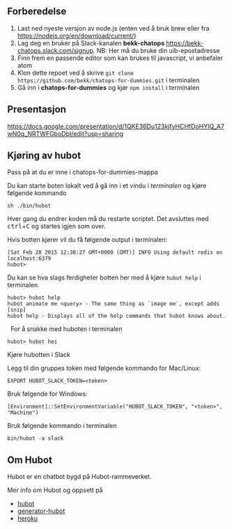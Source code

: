 ## Forberedelse

  1. Last ned nyeste versjon av node.js (enten ved å bruk brew eller fra https://nodejs.org/en/download/current/)
  2. Lag deg en bruker på Slack-kanalen __bekk-chatops__ https://bekk-chatops.slack.com/signup. NB: Her må du bruke din uib-epostadresse
  3. Finn frem en passende editor som kan brukes til javascript, vi anbefaler atom
  4. Klon dette repoet ved å skrive `git clone https://github.com/bekk/chatops-for-dummies.git` i terminalen
  5. Gå inn i __chatops-for-dummies__ og kjør `npm install` i terminalen

## Presentasjon 
https://docs.google.com/presentation/d/1QKE36Du123kjfyHCHfDoHYIQ_A7wN0q_NRTWFGboDbI/edit?usp=sharing

## Kjøring av hubot

Pass på at du er inne i chatops-for-dummies-mappa

Du kan starte boten lokalt ved å gå inn i et vindu i *terminalen* og kjøre følgende kommando 

    sh ./bin/hubot
    
Hver gang du endrer koden må du restarte scriptet. Det avsluttes med <kbd>ctrl</kbd>+<kbd>C</kbd> og startes igjen som over.

Hvis botten kjører vil du få følgende output i terminalen:

    [Sat Feb 28 2015 12:38:27 GMT+0000 (GMT)] INFO Using default redis on localhost:6379
    hubot>

Du kan se hva slags ferdigheter botten her med å kjøre `hubot help` i terminalen.

    hubot> hubot help
    hubot animate me <query> - The same thing as `image me`, except adds [snip]
    hubot help - Displays all of the help commands that hubot knows about.
   
For å snakke med huboten i terminalen
  
    hubot> hubot hei
    
Kjøre hubotten i Slack

Legg til din gruppes token med følgende kommando for Mac/Linux:

`EXPORT HUBOT_SLACK_TOKEN=<token>`

Bruk følgende for Windows:

`[Environment]::SetEnvironmentVariable("HUBOT_SLACK_TOKEN", "<token>", "Machine")`

Bruk følgende kommando i terminalen 

    bin/hubot -a slack
    
  
    
## Om Hubot

Hubot er en chatbot bygd på Hubot-rammeverket.

Mer info om Hubot og oppsett på

- [hubot](http://hubot.github.com)
- [generator-hubot](https://github.com/github/generator-hubot)
- [heroku](http://www.heroku.com)





